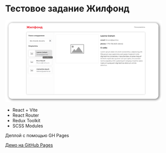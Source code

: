 # Тестовое задание Жилфонд

![Превью тестового задания Жилфонд](https://github.com/andmatrosov/jilfond-test/blob/master/preview.png)

-   React + Vite
-   React Router
-   Redux Toolkit
-   SCSS Modules

Деплой с помощью GH Pages

[Демо на GitHub Pages](https://andmatrosov.github.io/jilfond-test/)
